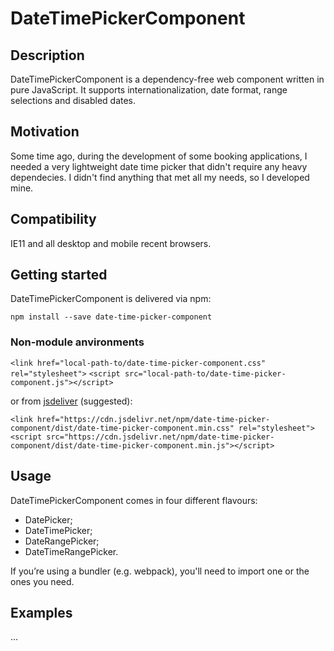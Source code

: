 # DateTimePickerComponent

## Description
DateTimePickerComponent is a dependency-free web component written in pure JavaScript. It supports internationalization, date format, range selections and disabled dates.

## Motivation
Some time ago, during the development of some booking applications, I needed a very lightweight date time picker that didn't require any heavy dependecies. I didn't find anything that met all my needs, so I developed mine.

## Compatibility
IE11 and all desktop and mobile recent browsers.

## Getting started
DateTimePickerComponent is delivered via npm:

`npm install --save date-time-picker-component`

### Non-module anvironments
`<link href="local-path-to/date-time-picker-component.css" rel="stylesheet">`
`<script src="local-path-to/date-time-picker-component.js"></script>`

or from [jsdeliver](https://www.jsdelivr.com/) (suggested):

`<link href="https://cdn.jsdelivr.net/npm/date-time-picker-component/dist/date-time-picker-component.min.css" rel="stylesheet">`
`<script src="https://cdn.jsdelivr.net/npm/date-time-picker-component/dist/date-time-picker-component.min.js"></script>`

## Usage
DateTimePickerComponent comes in four different flavours:

- DatePicker;
- DateTimePicker;
- DateRangePicker;
- DateTimeRangePicker.

If you’re using a bundler (e.g. webpack), you'll need to import one or the ones you need.

## Examples
...
